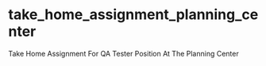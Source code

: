 # take_home_assignment_planning_center
Take Home Assignment For QA Tester Position At The Planning Center 
